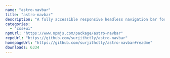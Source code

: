 ```yaml
---
name: "astro-navbar"
title: "astro-navbar"
description: "A fully accessible responsive headless navigation bar for Astro. It supports mobile responsive toggle and dropdowns."
categories:
  - "css+ui"
npmUrl: "https://www.npmjs.com/package/astro-navbar"
repoUrl: "https://github.com/surjithctly/astro-navbar"
homepageUrl: "https://github.com/surjithctly/astro-navbar#readme"
downloads: 6334
---
```

